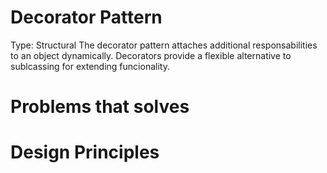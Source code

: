 # Decorator Pattern
Type: Structural
The decorator pattern attaches additional responsabilities to an object dynamically. Decorators provide a flexible alternative to sublcassing for extending funcionality.

# Problems that solves

# Design Principles


